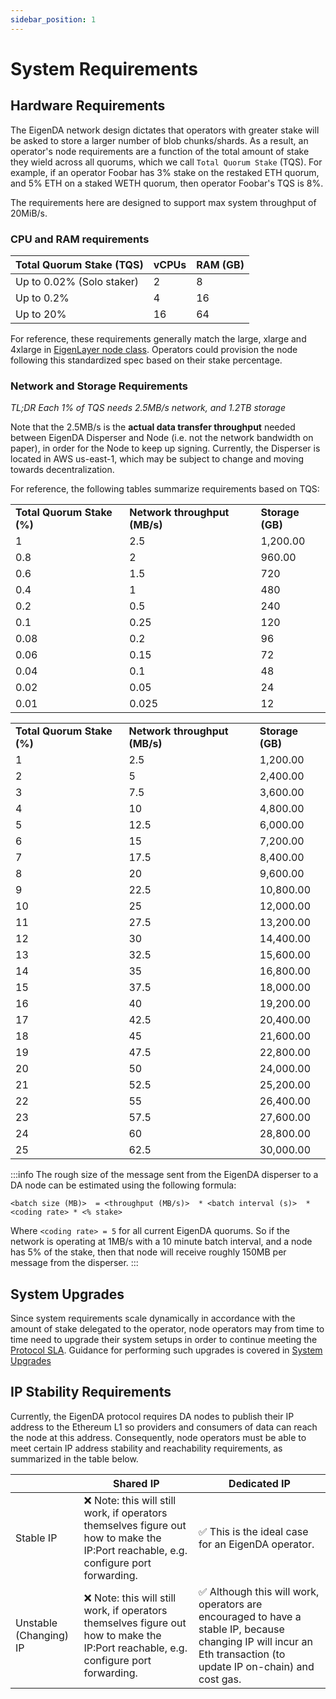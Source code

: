 ```yaml
---
sidebar_position: 1
---
```


# System Requirements

## Hardware Requirements

The EigenDA network design dictates that operators with greater stake will
be asked to store a larger number of blob chunks/shards. As a result, an operator's node requirements are a
function of the total amount of stake they wield across all quorums, which we
call `Total Quorum Stake` (TQS). For example, if an operator Foobar has 3% stake
on the restaked ETH quorum, and 5% ETH on a staked WETH quorum, then operator
Foobar's TQS is 8%.

The requirements here are designed to support max system throughput of 20MiB/s.

### CPU and RAM requirements

| Total Quorum Stake (TQS) | vCPUs |  RAM (GB)|
| ------------------------ | ----------------------- | -------------------- |
| Up to 0.02% (Solo staker)      | 2 | 8   |
| Up to 0.2%                     |  4 | 16        |
| Up to 20%                      |  16 | 64     |

For reference, these requirements generally match the large, xlarge and 4xlarge in [EigenLayer node class](https://docs.eigenlayer.xyz/eigenlayer/operator-guides/eigenlayer-node-classes#general-purpose-eigenlayer-node-classes). Operators could provision the node following this standardized spec based on their stake percentage.

### Network and Storage Requirements

*TL;DR Each 1% of TQS needs 2.5MB/s network, and 1.2TB storage*

Note that the 2.5MB/s is the **actual data transfer throughput** needed between EigenDA Disperser and Node (i.e. not the network bandwidth on paper), in order for the Node to keep up signing. Currently, the Disperser is located in AWS us-east-1, which may be subject to change and moving towards decentralization.

For reference, the following tables summarize requirements based on TQS:

<table>
  <tr>
   <td><strong>Total Quorum Stake (%)</strong>
   </td>
   <td><strong>Network throughput (MB/s)</strong>
   </td>
   <td><strong>Storage (GB)</strong>
   </td>
  </tr>
  <tr>
   <td>1
   </td>
   <td>2.5
   </td>
   <td>1,200.00
   </td>
  </tr>
  <tr>
   <td>0.8
   </td>
   <td>2
   </td>
   <td>960.00
   </td>
  </tr>
  <tr>
   <td>0.6
   </td>
   <td>1.5
   </td>
   <td>720
   </td>
  </tr>
  <tr>
   <td>0.4
   </td>
   <td>1
   </td>
   <td>480
   </td>
  </tr>
  <tr>
   <td>0.2
   </td>
   <td>0.5
   </td>
   <td>240
   </td>
  </tr>
  <tr>
   <td>0.1
   </td>
   <td>0.25
   </td>
   <td>120
   </td>
  </tr>
  <tr>
   <td>0.08
   </td>
   <td>0.2
   </td>
   <td>96
   </td>
  </tr>
  <tr>
   <td>0.06
   </td>
   <td>0.15
   </td>
   <td>72
   </td>
  </tr>
  <tr>
   <td>0.04
   </td>
   <td>0.1
   </td>
   <td>48
   </td>
  </tr>
  <tr>
   <td>0.02
   </td>
   <td>0.05
   </td>
   <td>24
   </td>
  </tr>
  <tr>
   <td>0.01
   </td>
   <td>0.025
   </td>
   <td>12
   </td>
  </tr>
</table>



<table>
  <tr>
   <td><strong>Total Quorum Stake (%)</strong>
   </td>
   <td><strong>Network throughput (MB/s)</strong>
   </td>
   <td><strong>Storage (GB)</strong>
   </td>
  </tr>
  <tr>
   <td>1
   </td>
   <td>2.5
   </td>
   <td>1,200.00
   </td>
  </tr>
  <tr>
   <td>2
   </td>
   <td>5
   </td>
   <td>2,400.00
   </td>
  </tr>
  <tr>
   <td>3
   </td>
   <td>7.5
   </td>
   <td>3,600.00
   </td>
  </tr>
  <tr>
   <td>4
   </td>
   <td>10
   </td>
   <td>4,800.00
   </td>
  </tr>
  <tr>
   <td>5
   </td>
   <td>12.5
   </td>
   <td>6,000.00
   </td>
  </tr>
  <tr>
   <td>6
   </td>
   <td>15
   </td>
   <td>7,200.00
   </td>
  </tr>
  <tr>
   <td>7
   </td>
   <td>17.5
   </td>
   <td>8,400.00
   </td>
  </tr>
  <tr>
   <td>8
   </td>
   <td>20
   </td>
   <td>9,600.00
   </td>
  </tr>
  <tr>
   <td>9
   </td>
   <td>22.5
   </td>
   <td>10,800.00
   </td>
  </tr>
  <tr>
   <td>10
   </td>
   <td>25
   </td>
   <td>12,000.00
   </td>
  </tr>
  <tr>
   <td>11
   </td>
   <td>27.5
   </td>
   <td>13,200.00
   </td>
  </tr>
  <tr>
   <td>12
   </td>
   <td>30
   </td>
   <td>14,400.00
   </td>
  </tr>
  <tr>
   <td>13
   </td>
   <td>32.5
   </td>
   <td>15,600.00
   </td>
  </tr>
  <tr>
   <td>14
   </td>
   <td>35
   </td>
   <td>16,800.00
   </td>
  </tr>
  <tr>
   <td>15
   </td>
   <td>37.5
   </td>
   <td>18,000.00
   </td>
  </tr>
  <tr>
   <td>16
   </td>
   <td>40
   </td>
   <td>19,200.00
   </td>
  </tr>
  <tr>
   <td>17
   </td>
   <td>42.5
   </td>
   <td>20,400.00
   </td>
  </tr>
  <tr>
   <td>18
   </td>
   <td>45
   </td>
   <td>21,600.00
   </td>
  </tr>
  <tr>
   <td>19
   </td>
   <td>47.5
   </td>
   <td>22,800.00
   </td>
  </tr>
  <tr>
   <td>20
   </td>
   <td>50
   </td>
   <td>24,000.00
   </td>
  </tr>
  <tr>
   <td>21
   </td>
   <td>52.5
   </td>
   <td>25,200.00
   </td>
  </tr>
  <tr>
   <td>22
   </td>
   <td>55
   </td>
   <td>26,400.00
   </td>
  </tr>
  <tr>
   <td>23
   </td>
   <td>57.5
   </td>
   <td>27,600.00
   </td>
  </tr>
  <tr>
   <td>24
   </td>
   <td>60
   </td>
   <td>28,800.00
   </td>
  </tr>
  <tr>
   <td>25
   </td>
   <td>62.5
   </td>
   <td>30,000.00
   </td>
  </tr>
</table>

:::info
The rough size of the message sent from the EigenDA disperser to a DA node can be estimated using the following formula:

```
<batch size (MB)>  = <throughput (MB/s)>  * <batch interval (s)>  * <coding rate> * <% stake>
```

Where `<coding rate> = 5` for all current EigenDA quorums. So if the network is operating at 1MB/s with a 10 minute batch interval, and a node has 5% of the stake, then that node will receive roughly 150MB per message from the disperser.
:::

## System Upgrades

Since system requirements scale dynamically in accordance with the amount of stake delegated to the operator, node operators may from time to time need to upgrade their system setups in order to continue meeting the [Protocol SLA](protocol-SLA/). Guidance for performing such upgrades is covered in [System Upgrades](../upgrades/system-upgrades/)

## IP Stability Requirements

Currently, the EigenDA protocol requires DA nodes to publish their IP address to the Ethereum L1 so providers and consumers of data can reach the node at this address. Consequently, node operators must be able to meet certain IP address stability and reachability requirements, as summarized in the table below.

|                        | Shared IP                                                                                                                           | Dedicated IP                                                                                                                                                     |
| ---------------------- | ----------------------------------------------------------------------------------------------------------------------------------- | ---------------------------------------------------------------------------------------------------------------------------------------------------------------- |
| Stable IP              | ❌ Note: this will still work, if operators themselves figure out how to make the IP:Port reachable, e.g. configure port forwarding. | ✅ This is the ideal case for an EigenDA operator.                                                                                                                |
| Unstable (Changing) IP | ❌ Note: this will still work, if operators themselves figure out how to make the IP:Port reachable, e.g. configure port forwarding. | ✅ Although this will work, operators are encouraged to have a stable IP, because changing IP will incur an Eth transaction (to update IP on-chain) and cost gas. |
